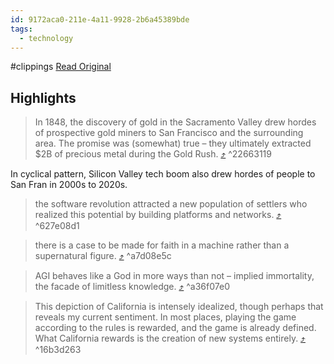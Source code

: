 ```yaml
---
id: 9172aca0-211e-4a11-9928-2b6a45389bde
tags:
  - technology
---
```


#clippings
[Read Original](https://www.gracekasten.xyz/a-modern-eden)

## Highlights

> In 1848, the discovery of gold in the Sacramento Valley drew hordes of prospective gold miners to San Francisco and the surrounding area. The promise was (somewhat) true – they ultimately extracted $2B of precious metal during the Gold Rush. [⤴️](https://omnivore.app/me/a-modern-eden-18b619a61a4#22663119-6890-49fa-a42a-b2e740f67c5b)  ^22663119

In cyclical pattern, Silicon Valley tech boom also drew hordes of people to San Fran in 2000s to 2020s.

> the software revolution attracted a new population of settlers who realized this potential by building platforms and networks. [⤴️](https://omnivore.app/me/a-modern-eden-18b619a61a4#627e08d1-faab-4612-b148-b9ae2c686e7e)  ^627e08d1

> there is a case to be made for faith in a machine rather than a supernatural figure. [⤴️](https://omnivore.app/me/a-modern-eden-18b619a61a4#a7d08e5c-76aa-4d6a-afd7-d33a39e49c6f)  ^a7d08e5c

> AGI behaves like a God in more ways than not – implied immortality, the facade of limitless knowledge. [⤴️](https://omnivore.app/me/a-modern-eden-18b619a61a4#a36f07e0-dca5-40ad-b0a0-45542da0d8e0)  ^a36f07e0

> This depiction of California is intensely idealized, though perhaps that reveals my current sentiment. In most places, playing the game according to the rules is rewarded, and the game is already defined. What California rewards is the creation of new systems entirely. [⤴️](https://omnivore.app/me/a-modern-eden-18b619a61a4#16b3d263-239f-4b58-b86f-75e9467d5842)  ^16b3d263

